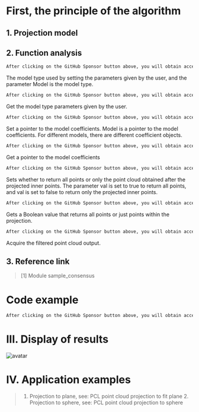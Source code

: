 #  First, the principle of the algorithm 

##  1. Projection model 

##  2. Function analysis 

  ```python  
After clicking on the GitHub Sponsor button above, you will obtain access permissions to my private code repository ( https://github.com/slowlon/my_code_bar ) to view this blog code. By searching the code number of this blog, you can find the code you need, code number is: 2024020309574191087
  ```  
 The model type used by setting the parameters given by the user, and the parameter Model is the model type. 

  ```python  
After clicking on the GitHub Sponsor button above, you will obtain access permissions to my private code repository ( https://github.com/slowlon/my_code_bar ) to view this blog code. By searching the code number of this blog, you can find the code you need, code number is: 2024020309574191087
  ```  
 Get the model type parameters given by the user. 

  ```python  
After clicking on the GitHub Sponsor button above, you will obtain access permissions to my private code repository ( https://github.com/slowlon/my_code_bar ) to view this blog code. By searching the code number of this blog, you can find the code you need, code number is: 2024020309574191087
  ```  
 Set a pointer to the model coefficients. Model is a pointer to the model coefficients. For different models, there are different coefficient objects. 

  ```python  
After clicking on the GitHub Sponsor button above, you will obtain access permissions to my private code repository ( https://github.com/slowlon/my_code_bar ) to view this blog code. By searching the code number of this blog, you can find the code you need, code number is: 2024020309574191087
  ```  
 Get a pointer to the model coefficients 

  ```python  
After clicking on the GitHub Sponsor button above, you will obtain access permissions to my private code repository ( https://github.com/slowlon/my_code_bar ) to view this blog code. By searching the code number of this blog, you can find the code you need, code number is: 2024020309574191087
  ```  
 Sets whether to return all points or only the point cloud obtained after the projected inner points. The parameter val is set to true to return all points, and val is set to false to return only the projected inner points. 

  ```python  
After clicking on the GitHub Sponsor button above, you will obtain access permissions to my private code repository ( https://github.com/slowlon/my_code_bar ) to view this blog code. By searching the code number of this blog, you can find the code you need, code number is: 2024020309574191087
  ```  
 Gets a Boolean value that returns all points or just points within the projection. 

  ```python  
After clicking on the GitHub Sponsor button above, you will obtain access permissions to my private code repository ( https://github.com/slowlon/my_code_bar ) to view this blog code. By searching the code number of this blog, you can find the code you need, code number is: 2024020309574191087
  ```  
 Acquire the filtered point cloud output. 

##  3. Reference link 

>  [1] Module sample_consensus 

#  Code example 

  ```python  
After clicking on the GitHub Sponsor button above, you will obtain access permissions to my private code repository ( https://github.com/slowlon/my_code_bar ) to view this blog code. By searching the code number of this blog, you can find the code you need, code number is: 2024020309574191087
  ```  
#  III. Display of results 

 ![avatar]( 20210207111039708.png) 

#  IV. Application examples 

>  1. Projection to plane, see: PCL point cloud projection to fit plane 2. Projection to sphere, see: PCL point cloud projection to sphere 

